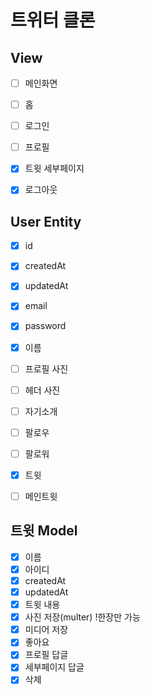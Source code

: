# 트위터 클론

 ## View

- [ ] 메인화면
- [ ] 홈
- [ ] 로그인
- [ ] 프로필
- [x] 트윗 세부페이지
- [x] 로그아웃


 ## User Entity
 - [x] id
 - [x] createdAt
 - [x] updatedAt
 - [x] email
 - [x] password

 - [x] 이름
 - [ ] 프로필 사진
 - [ ] 헤더 사진
 - [ ] 자기소개
 - [ ] 팔로우
 - [ ] 팔로워
 - [x] 트윗
 - [ ] 메인트윗

 ## 트윗 Model
 - [x] 이름
 - [x] 아이디
 - [x] createdAt
 - [x] updatedAt
 - [x] 트윗 내용
 - [x] 사진 저장(multer) !한장만 가능
 - [x] 미디어 저장
 - [x] 좋아요
 - [x] 프로필 답글
 - [x] 세부페이지 답글
 - [x] 삭제
